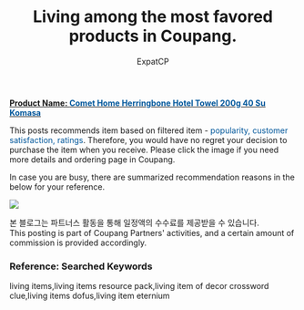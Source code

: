 ﻿---
layout: post
title:  "Living among the most favored products in Coupang."
author: ExpatCP
categories: [ Living ]
tags: [living items,living items resource pack,living item of decor crossword clue,living items dofus,living item eternium]
image: https://thumbnail7.coupangcdn.com/thumbnails/remote/492x492ex/image/retail/images/529235990414217-9c5eb57c-b9f4-4174-ae08-eb6a49433b31.jpg 
---

<a href="https://link.coupang.com/a/lNv9C"><b>Product Name: <font color='#01579B'>Comet Home Herringbone Hotel Towel 200g 40 Su Komasa</font></b></a>

This posts recommends item based on filtered item - <font color='#01579B'>popularity, customer satisfaction, ratings</font>.
Therefore, you would have no regret your decision to purchase the item when you receive.
Please click the image if you need more details and ordering page in Coupang. 

In case you are busy, there are summarized recommendation reasons in the below for your reference. 

<a href="https://link.coupang.com/a/lNv9C"><img src="https://thumbnail7.coupangcdn.com/thumbnails/remote/q89/image/retail/images/95830903526649-d2a1f072-2dbe-4ad2-8dde-c116c879f955.jpg"></a> 

본 블로그는 파트너스 활동을 통해 일정액의 수수료를 제공받을 수 있습니다.<br>
This posting is part of Coupang Partners' activities, and a certain amount of commission is provided accordingly.

### Reference: Searched Keywords  
living items,living items resource pack,living item of decor crossword clue,living items dofus,living item eternium
